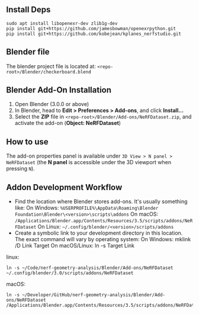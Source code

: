 ## Install Deps
```
sudo apt install libopenexr-dev zlib1g-dev
pip install git+https://github.com/jamesbowman/openexrpython.git
pip install git+https://github.com/kobejean/kplanes_nerfstudio.git
```

## Blender file

The blender project file is located at: `<repo-root>/Blender/checkerboard.blend`


## Blender Add-On Installation

1. Open Blender (3.0.0 or above)
1. In Blender, head to **Edit > Preferences > Add-ons**, and click **Install...**
1. Select the **ZIP** file in `<repo-root>/Blender/Add-ons/NeRFDataset.zip`, and activate the add-on (**Object: NeRFDataset**)


## How to use 

The add-on properties panel is available under `3D View > N panel > NeRFDataset` (the **N panel** is accessible under the 3D viewport when pressing `N`).

## Addon Development Workflow

- Find the location where Blender stores add-ons. It's usually something like:
On Windows: `%USERPROFILE%\AppData\Roaming\Blender Foundation\Blender\<version>\scripts\addons`
On macOS: `/Applications/Blender.app/Contents/Resources/3.5/scripts/addons/NeRFDataset`
On Linux: `~/.config/blender/<version>/scripts/addons`
- Create a symbolic link to your development directory in this location. The exact command will vary by operating system:
On Windows: mklink /D Link Target
On macOS/Linux: ln -s Target Link

linux:
```
ln -s ~/Code/nerf-geometry-analysis/Blender/Add-ons/NeRFDataset ~/.config/blender/3.0/scripts/addons/NeRFDataset
```

macOS:
```
ln -s ~/Developer/GitHub/nerf-geometry-analysis/Blender/Add-ons/NeRFDataset /Applications/Blender.app/Contents/Resources/3.5/scripts/addons/NeRFDataset
```
